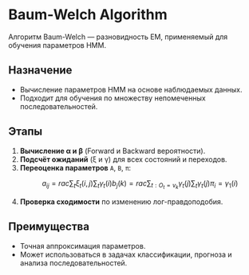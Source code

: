 # Baum-Welch Algorithm

Алгоритм Baum-Welch — разновидность EM, применяемый для обучения параметров HMM.

## Назначение
- Вычисление параметров HMM на основе наблюдаемых данных.
- Подходит для обучения по множеству непомеченных последовательностей.

## Этапы

1. **Вычисление α и β** (Forward и Backward вероятности).
2. **Подсчёт ожиданий** (ξ и γ) для всех состояний и переходов.
3. **Переоценка параметров** `A`, `B`, `π`:
   ```math
   a_{ij} = rac{\sum_t ξ_t(i, j)}{\sum_t γ_t(i)}
   b_{j}(k) = rac{\sum_{t:O_t = v_k} γ_t(j)}{\sum_t γ_t(j)}
   π_i = γ_1(i)
   ```
4. **Проверка сходимости** по изменению лог-правдоподобия.

## Преимущества

- Точная аппроксимация параметров.
- Может использоваться в задачах классификации, прогноза и анализа последовательностей.